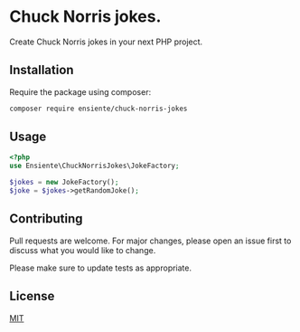 # Chuck Norris jokes.

Create Chuck Norris jokes in your next PHP project.

## Installation

Require the package using composer:

```bash
composer require ensiente/chuck-norris-jokes
```

## Usage

```php
<?php
use Ensiente\ChuckNorrisJokes\JokeFactory;

$jokes = new JokeFactory();
$joke = $jokes->getRandomJoke();

```

## Contributing
Pull requests are welcome. For major changes, please open an issue first to discuss what you would like to change.

Please make sure to update tests as appropriate.

## License
[MIT](https://github.com/ensiente/chuck-norris-jokes/blob/main/LICENSE.md)
